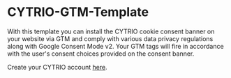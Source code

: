 # CYTRIO-GTM-Template

With this template you can install the CYTRIO cookie consent banner on your website via GTM and comply with various data privacy regulations along with Google Consent Mode v2.   Your GTM tags will fire in accordance with the user's consent choices provided on the consent banner.

Create your CYTRIO account [here](https://cytrio.com/free-signup?utm_source=github&utm_medium=gtm_template).
